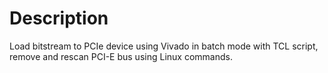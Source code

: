 # Description

Load bitstream to PCIe device using Vivado in batch mode with TCL script, remove and rescan PCI-E bus using Linux commands.
